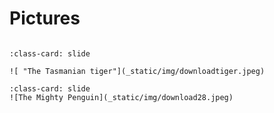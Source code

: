 # Pictures
```{include} _static/play_pause.html
```

```{card} 
:class-card: slide

![ "The Tasmanian tiger"](_static/img/downloadtiger.jpeg)
```


```{card} 
:class-card: slide
![The Mighty Penguin](_static/img/download28.jpeg)
``````